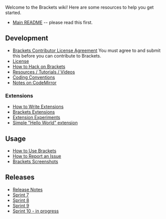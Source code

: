 Welcome to the Brackets wiki! Here are some resources to help you get started.

* [Main README](https://github.com/adobe/brackets/blob/master/README.md) -- please read this first.

## Development

* [Brackets Contributor License Agreement](http://brackets.io/brackets-contributor-license-agreement.html) You must agree to and submit this before you can contribute to Brackets.
* [License](https://github.com/adobe/brackets/blob/master/LICENSE)
* [How to Hack on Brackets](https://github.com/adobe/brackets/wiki/How-to-Hack-on-Brackets)
* [Resources / Tutorials / Videos](https://github.com/adobe/brackets/wiki/Resources)
* [Coding Conventions](https://github.com/adobe/brackets/wiki/Brackets-Coding-Conventions)
* [Notes on CodeMirror](https://github.com/adobe/brackets/wiki/Notes-on-CodeMirror)

### Extensions
* [How to Write Extensions](https://github.com/adobe/brackets/wiki/How-to-Write-Extensions)
* [Brackets Extensions](https://github.com/adobe/brackets/wiki/Brackets-Extensions)
* [Extension Experiments](https://github.com/adobe/brackets/wiki/Extension-Experiments)
* [Simple "Hello World" extension](https://github.com/adobe/brackets/wiki/Simple-%22Hello-World%22-extension)

## Usage

* [How to Use Brackets](https://github.com/adobe/brackets/wiki/How-to-Use-Brackets)
* [How to Report an Issue](https://github.com/adobe/brackets/wiki/How-to-Report-an-Issue)
* [Brackets Screenshots](https://github.com/adobe/brackets/wiki/Brackets-Screenshots)

## Releases

* [Release Notes](https://github.com/adobe/brackets/wiki/Release-Notes)
 * [Sprint 7](https://github.com/adobe/brackets/wiki/Release-Notes:-Sprint-7)
 * [Sprint 8](https://github.com/adobe/brackets/wiki/Release-Notes:-Sprint-8)
 * [Sprint 9](https://github.com/adobe/brackets/wiki/Release-Notes:-Sprint-9)
 * [Sprint 10 - in progress](https://github.com/adobe/brackets/wiki/Release-Notes:-Sprint-10)